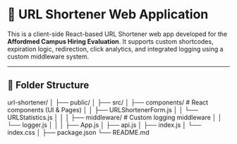 # 🔗 URL Shortener Web Application

This is a client-side React-based URL Shortener web app developed for the **Affordmed Campus Hiring Evaluation**. It supports custom shortcodes, expiration logic, redirection, click analytics, and integrated logging using a custom middleware system.

---

## 📁 Folder Structure

url-shortener/
│
├── public/
│
├── src/
│ ├── components/ # React components (UI & Pages)
│ │ ├── URLShortenerForm.js
│ │ └── URLStatistics.js
│ │
│ ├── middleware/ # Custom logging middleware
│ │ └── logger.js
│ │
│ ├── App.js 
│ ├── api.js 
│ ├── index.js 
│ └── index.css 
│
├── package.json
└── README.md 
